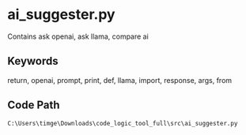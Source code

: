 # ai_suggester.py

Contains ask openai, ask llama, compare ai

## Keywords

return, openai, prompt, print, def, llama, import, response, args, from

## Code Path

`C:\Users\timge\Downloads\code_logic_tool_full\src\ai_suggester.py`

